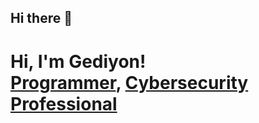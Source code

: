 ## Hi there 👋
<h1>Hi, I'm Gediyon! <br/><a href="https://github.com/GediyonTadesse">Programmer</a>, <a href="https://www.linkedin.com/in/gediyon-tadesse-2b435514a/">Cybersecurity Professional</a>
<!--
**GediyonTadesse/GediyonTadesse** is a ✨ _special_ ✨ repository because its `README.md` (this file) appears on your GitHub profile.

Here are some ideas to get you started:

- 🔭 I’m currently working on ...
- 🌱 I’m currently learning ...
- 👯 I’m looking to collaborate on ...
- 🤔 I’m looking for help with ...
- 💬 Ask me about ...
- 📫 How to reach me: ...
- 😄 Pronouns: ...
- ⚡ Fun fact: ...
-->
